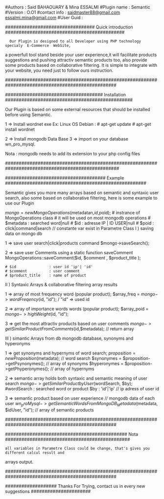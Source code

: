 
#Authors        : Said BAHAOUARY & Mina ESSALMI
#Plugin name    : Semantic 
#Version        : O.O1
#contact info   : saidmaster88@gmail.com
                  essalmi.mina@gmail.com
#User Guid      :

################################# Quick introduction ############################################

      Our Plugin is designed to all Developer using PHP technology specialy  E-Commerce  WebSite,
a  powerfull  tool  stand beside your user experience,it will facilitate products suggestions and
pushing attractiv semantic products too, also provide some products based on collaborative filtering.
It is simple to integrate with your website, you need just to follow ours instruction.

#################################################################################################

#################################### Installation ###############################################

Our Plugin is based on some external resources that should be installed before using Semantic.

1 => Install wordnet exe
    Ex: Linux OS
    Debian :    # apt-get update
                # apt-get install wordnet
    
2 => Install mongodb Data Base
3 => import on your database wn_pro_mysql.

Nota : mongodb needs to add its extension to your php config files

##################################################################################################

##################################### Example ####################################################

Semantic gives you more many arrays based on semantic and syntaxic user search, also some based on 
collaborative filtering, here is some example to use our Plugin

$mongo = new MongoOperations($metadatan,$id,$poid);   # instrance of MongoOperations class
                                                # it will be used on most mongodb operations
                                                # $metadata : searched word|null
                                                # $id       : adresse IP | ID USER|null
                                                # $poid     : click|command|search // constante var
                                                              exist in Parametre Class
I  ) saving data on mongo db 

1 => save user search|click|products command
    $mongo->saveSearch();

2 => save user Comments using a static function saveComment
    MongoOperations::saveComment($id, $comment , $product_title );

    # $id               : user id 'ip'| 'id'
    # $comment          : user comment 
    # $product_title    : name of product

II ) Syntaxic Arrays & collaborative filtering array results


1 => array of most frequency word (popular product);
$array_freq = $mongo->wordFreqency($id, "id"); / "id" => used id 

2 => array of importance words words (popular product);
$array_poid = $mongo->highWeight($id, "id");


3 => get the most attractiv products based on user comments 
    $mongo->getSimilarProductFromComments($id,$metadata); // return array

III ) simantic Arrays from db mongodb database, synonyms and hyperonyms

1 => get synonyms and hypernyms of word search;
        $proposition = new Proposition($metadata); // word search
        $synonymes = $proposition->getPsynonymes(); // array of synonyms 
        $hyperonymes = $proposition->getPhyperonymes(); // array of hypernyms

2 => semantic array holds both syntaxic and semantic meaning of user search
    $mongo->getSimilarProductbyUser($wordSearch, $by);
    #wordSearch : searched word or product
    $by         : 'id'|'ip' // ip adress of user id

3 => semantic product based on user experience // mongodb data of each user
    $wn_proMysql->getSemanticWordsFromMongoDB_Metadata($metadata, $idUser, "id"); 
    // array of semantic products

#################################################################################################

############################################# Nota ##############################################

    all variables in Parametre Class could be change, that's gives you different calcul result and 
arrays output.

#################################################################################################



################### Thanks For Trying, contact us in every new suggestions ######################




























